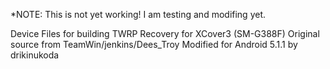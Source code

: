 *NOTE: This is not yet working! I am testing and modifing yet.

Device Files for building TWRP Recovery for XCover3 (SM-G388F)
Original source from TeamWin/jenkins/Dees_Troy
Modified for Android 5.1.1 by drikinukoda
